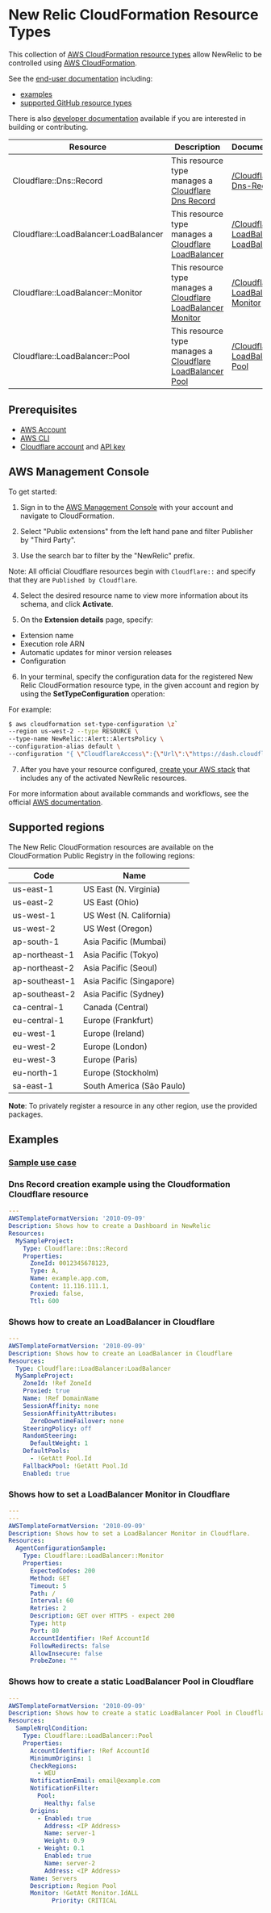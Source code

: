 # New Relic CloudFormation Resource Types

This collection of [AWS CloudFormation resource types][1] allow NewRelic to be controlled using [AWS CloudFormation][2].

See the [end-user documentation](docs/user/generated) including:

* [examples](docs/user/generated/stories)
* [supported GitHub resource types](docs/user/generated/resources)

There is also [developer documentation](docs/dev) available
if you are interested in building or contributing.

| Resource | Description | Documentation |
| --- | --- | --- |
| Cloudflare::Dns::Record | This resource type manages a [Cloudflare Dns Record][3] | [/Cloudflare-Dns-Record][4] |
| Cloudflare::LoadBalancer:LoadBalancer | This resource type manages a [Cloudflare LoadBalancer][5] | [/Cloudflare-LoadBalancer-LoadBalancer][6] |
| Cloudflare::LoadBalancer::Monitor | This resource type manages a [Cloudflare LoadBalancer Monitor][7] | [/Cloudflare-LoadBalancer-Monitor][8] |
| Cloudflare::LoadBalancer::Pool | This resource type manages a [Cloudflare LoadBalancer Pool][9] | [/Cloudflare-LoadBalancer-Pool][10] |

## Prerequisites
* [AWS Account][14]
* [AWS CLI][15]
* [Cloudflare account][16] and [API key][17]
## AWS Management Console

To get started:

1. Sign in to the [AWS Management Console][11] with your account and navigate to CloudFormation.

2. Select "Public extensions" from the left hand pane and filter Publisher by "Third Party".

3. Use the search bar to filter by the "NewRelic" prefix.

  Note: All official  Cloudflare resources begin with `Cloudflare::` and specify that they are `Published by Cloudflare`.

4. Select the desired resource name to view more information about its schema, and click **Activate**.

5. On the **Extension details** page, specify:
  - Extension name
  - Execution role ARN
  - Automatic updates for minor version releases
  - Configuration

6. In your terminal, specify the configuration data for the registered New Relic CloudFormation resource type, in the given account and region by using the **SetTypeConfiguration** operation:


  For example:

  ```Bash
  $ aws cloudformation set-type-configuration \z`
  --region us-west-2 --type RESOURCE \
  --type-name NewRelic::Alert::AlertsPolicy \
  --configuration-alias default \
  --configuration "{ \"CloudflareAccess\":{\"Url\":\"https://dash.cloudflare.com/uuid\",\"ApiKey\":\"YOURAPIKEY\"}}"
  ```

7. After you have your resource configured, [create your AWS stack][12] that includes any of the activated NewRelic resources.

For more information about available commands and workflows, see the official [AWS documentation][13].

## Supported regions

The New Relic CloudFormation resources are available on the CloudFormation Public Registry in the following regions:

| Code            | Name                      |
|-----------------|---------------------------|
| us-east-1       | US East (N. Virginia)     |
| us-east-2       | US East (Ohio)            |
| us-west-1       | US West (N. California)   |
| us-west-2       | US West (Oregon)          |
| ap-south-1      | Asia Pacific (Mumbai)     |
| ap-northeast-1  | Asia Pacific (Tokyo)      |
| ap-northeast-2  | Asia Pacific (Seoul)      |
| ap-southeast-1  | Asia Pacific (Singapore)  |
| ap-southeast-2  | Asia Pacific (Sydney)     |
| ca-central-1    | Canada (Central)          |
| eu-central-1    | Europe (Frankfurt)        |
| eu-west-1       | Europe (Ireland)          |
| eu-west-2       | Europe (London)           |
| eu-west-3       | Europe (Paris)            |
| eu-north-1      | Europe (Stockholm)        |
| sa-east-1       | South America (São Paulo) |

**Note**: To privately register a resource in any other region, use the provided packages.

## Examples

### [Sample use case][18]

### Dns Record creation example using the Cloudformation Cloudflare resource
```yaml
---
AWSTemplateFormatVersion: '2010-09-09'
Description: Shows how to create a Dashboard in NewRelic
Resources:
  MySampleProject:
    Type: Cloudflare::Dns::Record
    Properties:
      ZoneId: 0012345678123,
      Type: A,
      Name: example.app.com,
      Content: 11.116.111.1,
      Proxied: false,
      Ttl: 600
```

### Shows how to create an LoadBalancer in Cloudflare
```yaml
---
AWSTemplateFormatVersion: '2010-09-09'
Description: Shows how to create an LoadBalancer in Cloudflare
Resources:
  Type: Cloudflare::LoadBalancer:LoadBalancer
  MySampleProject:
    ZoneId: !Ref ZoneId
    Proxied: true
    Name: !Ref DomainName
    SessionAffinity: none
    SessionAffinityAttributes:
      ZeroDowntimeFailover: none
    SteeringPolicy: off
    RandomSteering:
      DefaultWeight: 1
    DefaultPools:
      - !GetAtt Pool.Id
    FallbackPool: !GetAtt Pool.Id
    Enabled: true
```

### Shows how to set a LoadBalancer Monitor in Cloudflare
```yaml
---
---
AWSTemplateFormatVersion: '2010-09-09'
Description: Shows how to set a LoadBalancer Monitor in Cloudflare.
Resources:
  AgentConfigurationSample:
    Type: Cloudflare::LoadBalancer::Monitor
    Properties:
      ExpectedCodes: 200
      Method: GET
      Timeout: 5
      Path: /
      Interval: 60
      Retries: 2
      Description: GET over HTTPS - expect 200
      Type: http
      Port: 80
      AccountIdentifier: !Ref AccountId
      FollowRedirects: false
      AllowInsecure: false
      ProbeZone: ""
```

### Shows how to create a static LoadBalancer Pool in Cloudflare
```yaml
---
AWSTemplateFormatVersion: '2010-09-09'
Description: Shows how to create a static LoadBalancer Pool in Cloudflare
Resources:
  SampleNrqlCondition:
    Type: Cloudflare::LoadBalancer::Pool
    Properties:
      AccountIdentifier: !Ref AccountId
      MinimumOrigins: 1
      CheckRegions:
        - WEU
      NotificationEmail: email@example.com
      NotificationFilter:
        Pool:
          Healthy: false
      Origins:
        - Enabled: true
          Address: <IP Address>
          Name: server-1
          Weight: 0.9
        - Weight: 0.1
          Enabled: true
          Name: server-2
          Address: <IP Address>
      Name: Servers
      Description: Region Pool
      Monitor: !GetAtt Monitor.IdALL
            Priority: CRITICAL
```

[1]: https://docs.aws.amazon.com/cloudformation-cli/latest/userguide/resource-types.html
[2]: https://docs.aws.amazon.com/AWSCloudFormation/latest/UserGuide/Welcome.html
[3]: https://developers.cloudflare.com/dns/manage-dns-records/how-to/create-dns-records/
[4]: ./Cloudflare-Dns-Record/
[5]: https://developers.cloudflare.com/load-balancing/how-to/create-load-balancer/
[6]: ./Cloudflare-LoadBalancer-LoadBalancer/
[7]: https://developers.cloudflare.com/load-balancing/how-to/create-monitor/#via-the-dashboard
[8]: ./Cloudflare-LoadBalancer-Monitor/
[9]: https://developers.cloudflare.com/load-balancing/how-to/create-pool/#via-the-dashboard
[10]: ./Cloudflare-LoadBalancer-Pool/
[11]: https://aws.amazon.com/console/
[12]: https://console.aws.amazon.com/cloudformation/home
[13]: https://docs.aws.amazon.com/AWSCloudFormation/latest/UserGuide/registry.html
[14]: https://aws.amazon.com/account/
[15]: https://aws.amazon.com/cli/
[16]: https://www.cloudflare.com/en-gb/
[17]: https://developers.cloudflare.com/analytics/graphql-api/getting-started/authentication/api-key-auth/
[18]: ./docs/user/generated/stories/setup-a-cdn